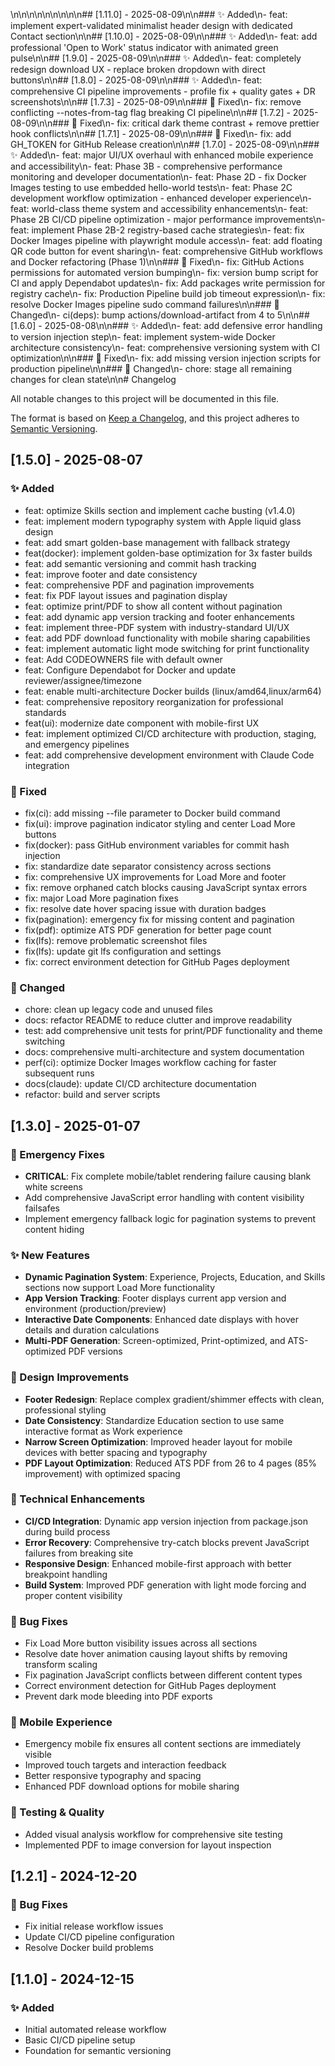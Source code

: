 \n\n\n\n\n\n\n\n\n## [1.11.0] - 2025-08-09\n\n### ✨ Added\n- feat: implement expert-validated minimalist header design with dedicated Contact section\n\n## [1.10.0] - 2025-08-09\n\n### ✨ Added\n- feat: add professional 'Open to Work' status indicator with animated green pulse\n\n## [1.9.0] - 2025-08-09\n\n### ✨ Added\n- feat: completely redesign download UX - replace broken dropdown with direct buttons\n\n## [1.8.0] - 2025-08-09\n\n### ✨ Added\n- feat: comprehensive CI pipeline improvements - profile fix + quality gates + DR screenshots\n\n## [1.7.3] - 2025-08-09\n\n### 🐛 Fixed\n- fix: remove conflicting --notes-from-tag flag breaking CI pipeline\n\n## [1.7.2] - 2025-08-09\n\n### 🐛 Fixed\n- fix: critical dark theme contrast + remove prettier hook conflicts\n\n## [1.7.1] - 2025-08-09\n\n### 🐛 Fixed\n- fix: add GH_TOKEN for GitHub Release creation\n\n## [1.7.0] - 2025-08-09\n\n### ✨ Added\n- feat: major UI/UX overhaul with enhanced mobile experience and accessibility\n- feat: Phase 3B - comprehensive performance monitoring and developer documentation\n- feat: Phase 2D - fix Docker Images testing to use embedded hello-world tests\n- feat: Phase 2C development workflow optimization - enhanced developer experience\n- feat: world-class theme system and accessibility enhancements\n- feat: Phase 2B CI/CD pipeline optimization - major performance improvements\n- feat: implement Phase 2B-2 registry-based cache strategies\n- feat: fix Docker Images pipeline with playwright module access\n- feat: add floating QR code button for event sharing\n- feat: comprehensive GitHub workflows and Docker refactoring (Phase 1)\n\n### 🐛 Fixed\n- fix: GitHub Actions permissions for automated version bumping\n- fix: version bump script for CI and apply Dependabot updates\n- fix: Add packages write permission for registry cache\n- fix: Production Pipeline build job timeout expression\n- fix: resolve Docker Images pipeline sudo command failures\n\n### 🔧 Changed\n- ci(deps): bump actions/download-artifact from 4 to 5\n\n## [1.6.0] - 2025-08-08\n\n### ✨ Added\n- feat: add defensive error handling to version injection step\n- feat: implement system-wide Docker architecture consistency\n- feat: comprehensive versioning system with CI optimization\n\n### 🐛 Fixed\n- fix: add missing version injection scripts for production pipeline\n\n### 🔧 Changed\n- chore: stage all remaining changes for clean state\n\n# Changelog

All notable changes to this project will be documented in this file.

The format is based on [Keep a Changelog](https://keepachangelog.com/en/1.0.0/),
and this project adheres to [Semantic Versioning](https://semver.org/spec/v2.0.0.html).

## [1.5.0] - 2025-08-07

### ✨ Added

- feat: optimize Skills section and implement cache busting (v1.4.0)
- feat: implement modern typography system with Apple liquid glass design
- feat: add smart golden-base management with fallback strategy
- feat(docker): implement golden-base optimization for 3x faster builds
- feat: add semantic versioning and commit hash tracking
- feat: improve footer and date consistency
- feat: comprehensive PDF and pagination improvements
- feat: fix PDF layout issues and pagination display
- feat: optimize print/PDF to show all content without pagination
- feat: add dynamic app version tracking and footer enhancements
- feat: implement three-PDF system with industry-standard UI/UX
- feat: add PDF download functionality with mobile sharing capabilities
- feat: implement automatic light mode switching for print functionality
- feat: Add CODEOWNERS file with default owner
- feat: Configure Dependabot for Docker and update reviewer/assignee/timezone
- feat: enable multi-architecture Docker builds (linux/amd64,linux/arm64)
- feat: comprehensive repository reorganization for professional standards
- feat(ui): modernize date component with mobile-first UX
- feat: implement optimized CI/CD architecture with production, staging, and emergency pipelines
- feat: add comprehensive development environment with Claude Code integration

### 🐛 Fixed

- fix(ci): add missing --file parameter to Docker build command
- fix(ui): improve pagination indicator styling and center Load More buttons
- fix(docker): pass GitHub environment variables for commit hash injection
- fix: standardize date separator consistency across sections
- fix: comprehensive UX improvements for Load More and footer
- fix: remove orphaned catch blocks causing JavaScript syntax errors
- fix: major Load More pagination fixes
- fix: resolve date hover spacing issue with duration badges
- fix(pagination): emergency fix for missing content and pagination
- fix(pdf): optimize ATS PDF generation for better page count
- fix(lfs): remove problematic screenshot files
- fix(lfs): update git lfs configuration and settings
- fix: correct environment detection for GitHub Pages deployment

### 🔧 Changed

- chore: clean up legacy code and unused files
- docs: refactor README to reduce clutter and improve readability
- test: add comprehensive unit tests for print/PDF functionality and theme switching
- docs: comprehensive multi-architecture and system documentation
- perf(ci): optimize Docker Images workflow caching for faster subsequent runs
- docs(claude): update CI/CD architecture documentation
- refactor: build and server scripts

## [1.3.0] - 2025-01-07

### 🚨 Emergency Fixes

- **CRITICAL**: Fix complete mobile/tablet rendering failure causing blank white screens
- Add comprehensive JavaScript error handling with content visibility failsafes
- Implement emergency fallback logic for pagination systems to prevent content hiding

### ✨ New Features

- **Dynamic Pagination System**: Experience, Projects, Education, and Skills sections now support Load More functionality
- **App Version Tracking**: Footer displays current app version and environment (production/preview)
- **Interactive Date Components**: Enhanced date displays with hover details and duration calculations
- **Multi-PDF Generation**: Screen-optimized, Print-optimized, and ATS-optimized PDF versions

### 🎨 Design Improvements

- **Footer Redesign**: Replace complex gradient/shimmer effects with clean, professional styling
- **Date Consistency**: Standardize Education section to use same interactive format as Work experience
- **Narrow Screen Optimization**: Improved header layout for mobile devices with better spacing and typography
- **PDF Layout Optimization**: Reduced ATS PDF from 26 to 4 pages (85% improvement) with optimized spacing

### 🔧 Technical Enhancements

- **CI/CD Integration**: Dynamic app version injection from package.json during build process
- **Error Recovery**: Comprehensive try-catch blocks prevent JavaScript failures from breaking site
- **Responsive Design**: Enhanced mobile-first approach with better breakpoint handling
- **Build System**: Improved PDF generation with light mode forcing and proper content visibility

### 🐛 Bug Fixes

- Fix Load More button visibility issues across all sections
- Resolve date hover animation causing layout shifts by removing transform scaling
- Fix pagination JavaScript conflicts between different content types
- Correct environment detection for GitHub Pages deployment
- Prevent dark mode bleeding into PDF exports

### 📱 Mobile Experience

- Emergency mobile fix ensures all content sections are immediately visible
- Improved touch targets and interaction feedback
- Better responsive typography and spacing
- Enhanced PDF download options for mobile sharing

### 🧪 Testing & Quality

- Added visual analysis workflow for comprehensive site testing
- Implemented PDF to image conversion for layout inspection

## [1.2.1] - 2024-12-20

### 🐛 Bug Fixes

- Fix initial release workflow issues
- Update CI/CD pipeline configuration
- Resolve Docker build problems

## [1.1.0] - 2024-12-15

### ✨ Added

- Initial automated release workflow
- Basic CI/CD pipeline setup
- Foundation for semantic versioning
